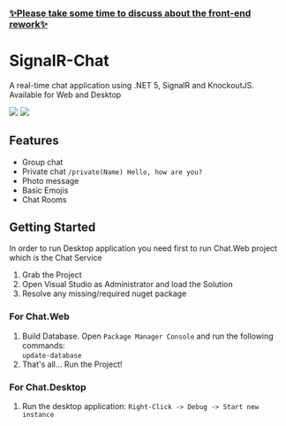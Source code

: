 ### [✨Please take some time to discuss about the front-end rework✨](https://github.com/AKouki/SignalR-Chat/issues/17)

# SignalR-Chat
A real-time chat application using .NET 5, SignalR and KnockoutJS. Available for Web and Desktop

![](https://raw.githubusercontent.com/AKouki/SignalR-Chat/master/Chat.Web/wwwroot/images/screenshots/mockup1.png)
![](https://raw.githubusercontent.com/AKouki/SignalR-Chat/master/Chat.Web/wwwroot/images/screenshots/desktop.png)

## Features
* Group chat
* Private chat `/private(Name) Hello, how are you?`
* Photo message
* Basic Emojis
* Chat Rooms

## Getting Started
In order to run Desktop application you need first to run Chat.Web project which is the Chat Service

1. Grab the Project
2. Open Visual Studio as Administrator and load the Solution
3. Resolve any missing/required nuget package

### For Chat.Web
1. Build Database. Open `Package Manager Console` and run the following commands: <br />
`update-database` <br />
2. That's all... Run the Project!

### For Chat.Desktop
1. Run the desktop application: `Right-Click -> Debug -> Start new instance`
